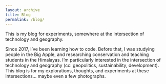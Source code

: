 ```yaml
---
layout: archive
title: Blog
permalink: /blog/
---
```


This is my blog for experiments, somewhere at the intersection of technology and geography.

Since 2017, I’ve been learning how to code. Before that, I was studying people in the Big Apple, and researching conservation and teaching students in the Himalayas. I’m particularly interested in the intersection of technology and geography (cc: geopolitics, sustainability, development). This blog is for my explorations, thoughts, and experiments at these intersections… maybe even a few photographs.
